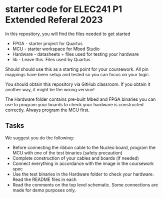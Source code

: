 # starter code for ELEC241 P1 Extended Referal 2023

In this repository, you will find the files needed to get started

* FPGA - starter project for Quartus
* MCU - starter workspace for Mbed Studio
* Hardware - datasheets + files used for testing your hardware
* lib - Leave this. Files used by Quartus


Should should use this as a starting point for your coursework.
All pin mappings have been setup and tested so you can focus on your logic.

You should obtain this repository via GitHub classroom. If you obtain it another way, it might be the wrong version!

The Hardware folder contains pre-built Mbed and FPGA binaries you can use to program your boards to check your hardware is constructed correctly. Always program the MCU first.

## Tasks
We suggest you do the following:

* Before connecting the ribbon cable to the Nucleo board, program the MCU with one of the test binaries (safety precaution)
* Complete construction of your cables and boards (if needed)
* Connect everything in accordance with the image in the coursework spec
* Use the test binaries in the Hardware folder to check your hardware. Read the README files in each
* Read the comments on the top level schematic. Some connections are made for demo purposes only.






